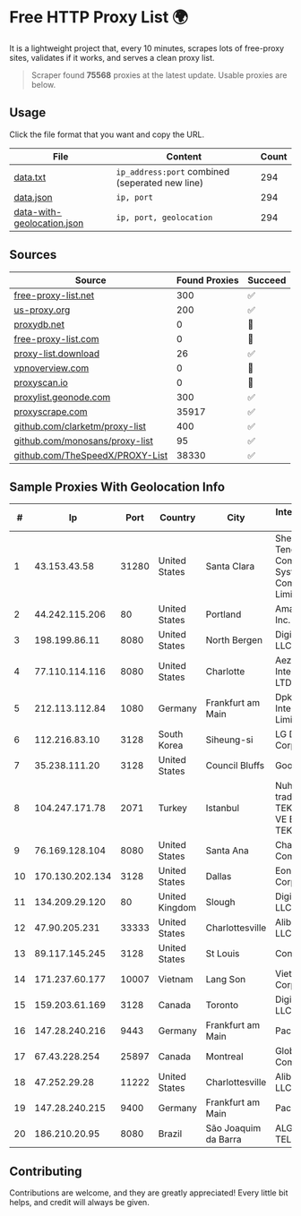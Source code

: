 
# Free HTTP Proxy List 🌍

It is a lightweight project that, every 10 minutes, scrapes lots of free-proxy sites, validates if it works, and serves a clean proxy list.


> Scraper found **75568** proxies at the latest update. Usable proxies are below.

## Usage

Click the file format that you want and copy the URL.


|File|Content|Count|
|----|-------|-----|
|[data.txt](https://raw.githubusercontent.com/themiralay/Proxy-List-World/master/data.txt)|`ip_address:port` combined (seperated new line)|294|
|[data.json](https://raw.githubusercontent.com/themiralay/Proxy-List-World/master/data.json)|`ip, port`|294|
|[data-with-geolocation.json](https://raw.githubusercontent.com/themiralay/Proxy-List-World/master/data-with-geolocation.json)|`ip, port, geolocation`|294|

## Sources

|Source|Found Proxies|Succeed|
|------|-------------|-------|
|[free-proxy-list.net](https://free-proxy-list.net)|300|✅|
|[us-proxy.org](https://www.us-proxy.org)|200|✅|
|[proxydb.net](http://proxydb.net)|0|🚫|
|[free-proxy-list.com](https://free-proxy-list.com/?page=&port=&type%5B%5D=http&type%5B%5D=https&up_time=0&search=Search)|0|🚫|
|[proxy-list.download](https://www.proxy-list.download/HTTP)|26|✅|
|[vpnoverview.com](https://vpnoverview.com/privacy/anonymous-browsing/free-proxy-servers)|0|🚫|
|[proxyscan.io](https://www.proxyscan.io)|0|🚫|
|[proxylist.geonode.com](https://proxylist.geonode.com/api/proxy-list?limit=300&page=1&sort_by=lastChecked&sort_type=desc&protocols=http,https)|300|✅|
|[proxyscrape.com](https://api.proxyscrape.com/v2/?request=displayproxies&protocol=http&timeout=10000&country=all&ssl=all&anonymity=all)|35917|✅|
|[github.com/clarketm/proxy-list](https://raw.githubusercontent.com/clarketm/proxy-list/master/proxy-list-raw.txt)|400|✅|
|[github.com/monosans/proxy-list](https://raw.githubusercontent.com/monosans/proxy-list/main/proxies/http.txt)|95|✅|
|[github.com/TheSpeedX/PROXY-List](https://raw.githubusercontent.com/TheSpeedX/PROXY-List/master/http.txt)|38330|✅|


## Sample Proxies With Geolocation Info

|#|Ip|Port|Country|City|Internet Service Provider|
|-|--|----|-------|----|-------------------------|
|1|43.153.43.58|31280|United States|Santa Clara|Shenzhen Tencent Computer Systems Company Limited|
|2|44.242.115.206|80|United States|Portland|Amazon.com, Inc.|
|3|198.199.86.11|8080|United States|North Bergen|DigitalOcean, LLC|
|4|77.110.114.116|8080|United States|Charlotte|Aeza International LTD|
|5|212.113.112.84|1080|Germany|Frankfurt am Main|DpkgSoft International Limited|
|6|112.216.83.10|3128|South Korea|Siheung-si|LG DACOM Corporation|
|7|35.238.111.20|3128|United States|Council Bluffs|Google LLC|
|8|104.247.171.78|2071|Turkey|Istanbul|Nuh Ahmet Firat trading as TEKNET YAZLIM VE BILGISAYAR TEKNOLOJILERI|
|9|76.169.128.104|8080|United States|Santa Ana|Charter Communications|
|10|170.130.202.134|3128|United States|Dallas|Eonix Corporation|
|11|134.209.29.120|80|United Kingdom|Slough|DigitalOcean, LLC|
|12|47.90.205.231|33333|United States|Charlottesville|Alibaba.com LLC|
|13|89.117.145.245|3128|United States|St Louis|Contabo Inc.|
|14|171.237.60.177|10007|Vietnam|Lang Son|Viettel Corporation|
|15|159.203.61.169|3128|Canada|Toronto|DigitalOcean, LLC|
|16|147.28.240.216|9443|Germany|Frankfurt am Main|Packet Host, Inc.|
|17|67.43.228.254|25897|Canada|Montreal|GloboTech Communications|
|18|47.252.29.28|11222|United States|Charlottesville|Alibaba Cloud LLC|
|19|147.28.240.215|9400|Germany|Frankfurt am Main|Packet Host, Inc.|
|20|186.210.20.95|8080|Brazil|São Joaquim da Barra|ALGAR TELECOM S/A|



## Contributing

Contributions are welcome, and they are greatly appreciated! Every
little bit helps, and credit will always be given.

